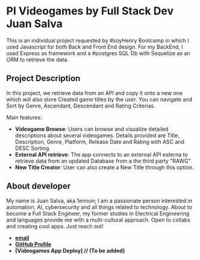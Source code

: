 # **PI Videogames by Full Stack Dev Juan Salva**

This is an individual project requested by #soyHenry Bootcamp in which I used Javascript for both Back and Front End design.
For my BackEnd, I used Express as framework and a #postgres SQL Db with Sequelize as an ORM to retrieve the data.


## **Project Description**

In this project, we retrieve data from an API and copy it onto a new one which will also store Created game titles by the user. You can navigate and Sort by Genre, Ascendant, Descendant and Rating Criterias.

Main features:

- **Videogame Browse**: Users can browse and visualize detailed descriptions about several videogames. Details provided are Title, Description, Genre, Platform, Release Date and Rating with ASC and DESC Sorting.
- **External API retrieve**: The app connects to an external API externa to retrieve data from an updated Database from a the third party "RAWG"
- **New Title Creator**: User can also create a New Title through this option.


## **About developer**
My name is Juan Salva, aka 1ennon; I am a passionate person interested in automation, AI, cybersecurity and all things related to technology. About to become a Full Stack Engineer, my former studies in Electrical Engineering and languages provide me with a multi-cultural approach.
Open to collabs and creating cool apps. Just reach out!
- **[email](mailto:juanmasalros@gmail.com)**
- **[GitHub Profile](https://github.com/juan1ennon)**
- **[Videogames App Deploy] // (To be added)**
